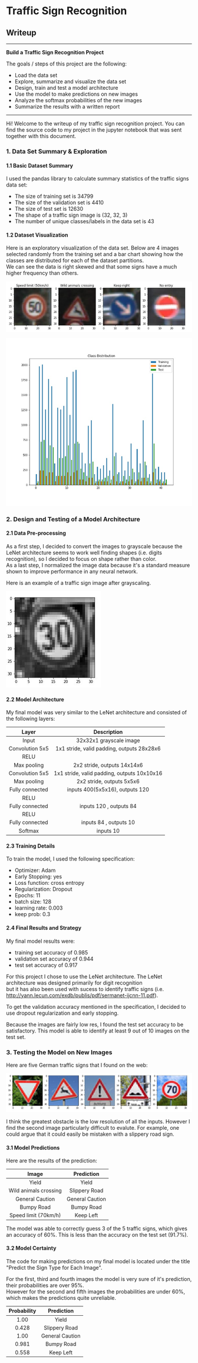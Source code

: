 # **Traffic Sign Recognition** 

## Writeup


---

**Build a Traffic Sign Recognition Project**

The goals / steps of this project are the following:
* Load the data set 
* Explore, summarize and visualize the data set
* Design, train and test a model architecture
* Use the model to make predictions on new images
* Analyze the softmax probabilities of the new images
* Summarize the results with a written report


[//]: # (Image References)

[image1]: ./random_signs.jpg "Visualization"
[image2]: ./hist.jpg "Visualization-2"
[image3]: ./grayscale.jpg "Grayscale"
[image4]: ./signs_net.jpg "Traffic Signs"


---


Hi! Welcome to the writeup of my traffic sign recognition project. You can find the source code to my project in the jupyter notebook that was sent together with this document. 

### 1. Data Set Summary & Exploration

#### 1.1 Basic Dataset Summary

I used the pandas library to calculate summary statistics of the traffic
signs data set:

* The size of training set is 34799
* The size of the validation set is 4410
* The size of test set is 12630
* The shape of a traffic sign image is (32, 32, 3)
* The number of unique classes/labels in the data set is 43

#### 1.2 Dataset Visualization

Here is an exploratory visualization of the data set. Below are 4 images selected randomly from the training set and a bar chart showing how the classes are distributed for each of the dataset partitions.  
We can see the data is right skewed and that some signs have a much higher frequency than others.

![alt text][image1]

![alt text][image2]

### 2. Design and Testing of a Model Architecture

#### 2.1 Data Pre-processing

As a first step, I decided to convert the images to grayscale because the LeNet architecture seems to work well finding shapes
(i.e. digits recognition), so I decided to focus on shape rather than color.  
As a last step, I normalized the image data because it's a standard measure shown to improve performance in any neural network.

Here is an example of a traffic sign image after grayscaling.

![alt text][image3]



#### 2.2 Model Architecture

My final model was very similar to the LeNet architecture and consisted of the following layers:

| Layer         		|     Description	        					| 
|:---------------------:|:---------------------------------------------:| 
| Input         		| 32x32x1 grayscale image   					| 
| Convolution 5x5     	| 1x1 stride, valid padding, outputs 28x28x6 	|
| RELU					|												|
| Max pooling	      	| 2x2 stride,  outputs 14x14x6  				|
| Convolution 5x5	    | 1x1 stride, valid padding, outputs 10x10x16	|
| Max pooling	 	    | 2x2 stride,  outputs 5x5x6    				|
| Fully connected		| inputs 400(5x5x16),  outputs 120 				|
| RELU					|												|
| Fully connected		| inputs 120 ,  outputs 84      				|
| RELU					|												|
| Fully connected		| inputs 84 ,  outputs 10       				|
| Softmax				| inputs 10    									|

  
  

#### 2.3 Training Details

To train the model, I used the following specification:
* Optimizer: Adam 
* Early Stopping: yes
* Loss function: cross entropy
* Regularization: Dropout
* Epochs: 11
* batch size: 128
* learning rate: 0.003
* keep prob: 0.3


#### 2.4 Final Results and Strategy

My final model results were:
* training set accuracy of 0.985
* validation set accuracy of 0.944
* test set accuracy of 0.917

For this project I chose to use the LeNet architecture. The LeNet architecture was designed primarily for digit recognition  
but it has also been used with sucess to identify traffic signs (i.e. http://yann.lecun.com/exdb/publis/pdf/sermanet-ijcnn-11.pdf).  
  
To get the validation accuracy mentioned in the specification, I decided to use dropout regularization and early stopping.  

Because the images are fairly low res, I found the test set accuracy to be satisfactory. This model is able to identify at least 9 out of 10 images on the test set.  
  
  
   
### 3. Testing the Model on New Images


Here are five German traffic signs that I found on the web:

![alt text][image4]

I think the greatest obstacle is the low resolution of all the inputs. However I find the second image particularly difficult to evalute. For example, one could argue that it could easily be mistaken with a slippery road sign.


#### 3.1 Model Predictions

Here are the results of the prediction:

| Image			        |     Prediction	        					| 
|:---------------------:|:---------------------------------------------:| 
| Yield       		    | Yield      									| 
| Wild animals crossing | Slippery Road                                 |
| General Caution	    | General Caution       						|
| Bumpy Road 	        | Bumpy Road   					 				|
| Speed limit (70km/h)  | Keep Left              						|  
  
  
  The model was able to correctly guess 3 of the 5 traffic signs, which gives an accuracy of 60%. This is less than the accuracy on the test set (91.7%).    



  


#### 3.2 Model Certainty

The code for making predictions on my final model is located under the title "Predict the Sign Type for Each Image".

For the first, third and fourth images the model is very sure of it's prediction, their probabilities are over 95%.  
However for the second and fifth images the probabilities are under 60%, which makes the predictions quite unreliable.

| Probability         	|     Prediction	        					| 
|:---------------------:|:---------------------------------------------:| 
| 1.00         			| Yield      									| 
| 0.428    				| Slippery Road 								|
| 1.00					| General Caution								|
| 0.981	      			| Bumpy Road					 				|
| 0.558				    | Keep Left          							|




